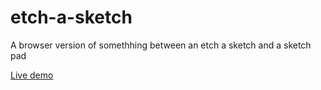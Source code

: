 # etch-a-sketch
A browser version of somethhing between an etch a sketch
and a sketch pad

[Live demo](https://salondar.github.io/etch-a-sketch/)